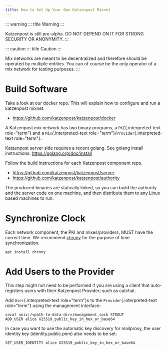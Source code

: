 ```yaml
---
title: How to Set Up Your Own Katzenpost Mixnet
---
```


::: warning
::: title
Warning
:::

Katzenpost is still pre-alpha. DO NOT DEPEND ON IT FOR STRONG SECURITY
OR ANONYMITY.
:::

::: caution
::: title
Caution
:::

Mix networks are meant to be decentralized and therefore should be
operated by multiple entities. You can of course be the only operator of
a mix network for testing purposes.
:::

# Build Software

Take a look at our docker repo. This will explain how to configure and
run a katzenpost mixnet.

-   <https://github.com/katzenpost/katzenpost/docker>

A Katzenpost mix network has two binary programs, a
`PKI`{.interpreted-text role="term"} and a `Mix`{.interpreted-text
role="term"}/`Provider`{.interpreted-text role="term"}.

Katzenpost server side requires a recent golang. See golang install
instructions: <https://golang.org/doc/install>

Follow the build instructions for each Katzenpost component repo.

-   <https://github.com/katzenpost/katzenpost/server>
-   <https://github.com/katzenpost/katzenpost/authority>

The produced binaries are statically linked, so you can build the
authority and the server code on one machine, and then distribute them
to any Linux based machines to run.

# Synchronize Clock

Each network component, the PKI and mixes/providers, MUST have the
correct time. We recommend [chrony](https://chrony.tuxfamily.org/) for
the purpose of time synchronization.

``` console
apt install chrony
```

# Add Users to the Provider

This step might not need to be performed if you are using a client that
auto-registers users with their Katzenpost Provider; such as catchat.

Add `User`{.interpreted-text role="term"}s to the
`Provider`{.interpreted-text role="term"} using the management
interface:

``` console
socat unix:/<path-to-data-dir>/management_sock STDOUT
ADD_USER alice X25519_public_key_in_hex_or_base64
```

In case you want to use the automatic key discovery for mailproxy, the
user identity key (identity.public.pem) also needs to be set:

``` console
SET_USER_IDENTITY alice X25519_public_key_in_hex_or_base64
```
